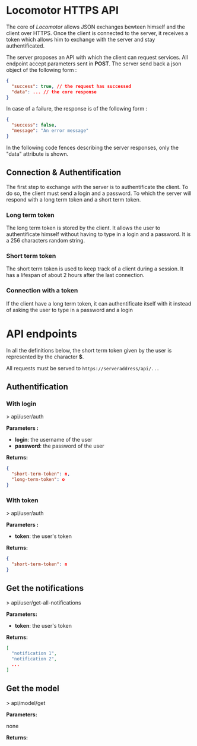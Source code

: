 # Locomotor HTTPS API

The core of *Locomotor* allows JSON exchanges bewteen himself and the client over HTTPS. Once the client is connected to the server, it receives a token which allows him to exchange with the server and stay authentificated.

The server proposes an API with which the client can request services. All endpoint accept parameters sent in **POST**. The server send back a json object of the following form :

```json
{
  "success": true, // the request has successed
  "data": ... // the core response
}
```

In case of a failure, the response is of the following form :

```json
{
  "success": false,
  "message": "An error message"
}
```

In the following code fences describing the server responses, only the "data" attribute is shown.

## Connection & Authentification

The first step to exchange with the server is to authentificate the client. To do so, the client must send a login and a password. To which the server will respond with a long term token and a short term token.

### Long term token

The long term token is stored by the client. It allows the user to authentificate himself without having to type in a login and a password. It is a 256 characters random string.

### Short term token

The short term token is used to keep track of a client during a session. It has a lifespan of about 2 hours after the last connection.

### Connection with a token

If the client have a long term token, it can authentificate itself with it instead of asking the user to type in a password and a login

# API endpoints

In all the definitions below, the short term token given by the user is represented by the character **$**.

All requests must be served to `https://serveraddress/api/...`

## Authentification

### With login

\> api/user/auth

**Parameters :**

* **login**: the username of the user
* **password**: the password of the user

**Returns:**

```json
{
  "short-term-token": n,
  "long-term-token": o
}
```



### With token

\> api/user/auth

**Parameters :**

* **token**: the user's token

**Returns:**

```json
{
  "short-term-token": n
}
```



## Get the notifications

\> api/user/get-all-notifications

**Parameters:**

* **token**: the user's token

**Returns:**

```json
[
  "notification 1",
  "notification 2",
  ...
]
```



## Get the model

\> api/model/get

**Parameters:**

none

**Returns:**

```

```